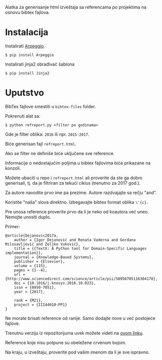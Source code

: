 Alatka za generisanje html izveštaja sa referencama po projektima na osnovu bibtex
fajlova.


Instalacija
===========

Instalirati [Arpeggio](https://github.com/igordejanovic/arpeggio).

```
$ pip install Arpeggio
```

Instalirati jinja2 obrađivač šablona

```
$ pip install Jinja2
```

Uputstvo
========

BibTex fajlove smestiti u `bibtex-files` folder.

Pokrenuti alat sa:

```
$ python refreport.py <filter po godinama>
```

Gde je filter oblika: `2016` ili npr. `2015-2017`.

Biće generisan fajl `refreport.html`.

Ako se filter ne definiše biće uključene sve reference.

Informacije o nedostajućim poljima u bibtex fajlovima biće prikazane na
konzoli.

Možete ubaciti u repo i `refreport.html` ali proverite da ste ga dobro
generisali, tj. da je filtriran za tekući ciklus (trenutno za 2017 god.).

Za autore navodite prvo ime pa prezime. Autore razdvajajte sa rečju "and".

Koristite "naša" slova direktno. Izbegavajte bibtex format oblika `\'{c}`.

Pre unosa reference proverite prvo da li je neko od koautora već uneo. Nemojte
unositi duplo.

Primer:

```
@article{Dejanovic2017a,
    author = {Igor Dejanović and Renata Vaderna and Gordana Milosavljević and Željko Vuković},
    title = {{TextX: A Python tool for Domain-Specific Languages implementation}},
    journal = {Knowledge-Based Systems},
    publisher = {Elsevier},
    volume = {115},
    pages = {1--4},
    url = {http://www.sciencedirect.com/science/article/pii/S0950705116304178},
    doi = {10.1016/j.knosys.2016.10.023},
    issn = {0950-7051},
    year = {2017},

    rank = {M21},
    project = {III44010-PP1}
}
```

Ne morate brisati reference od ranije. Samo dodajte nove u već postojeće fajlove.

Trenutnu verziju iz repozitorijuma uvek možete videti na [ovom linku](http://htmlpreview.github.io/?https://github.com/unsftn/refreport/blob/master/refreport.html).

Reference koje nisu potpune su obeležene crvenom bojom.

Na kraju, u izveštaju, proverite pod vašim imenom da li je sve ispravno.
